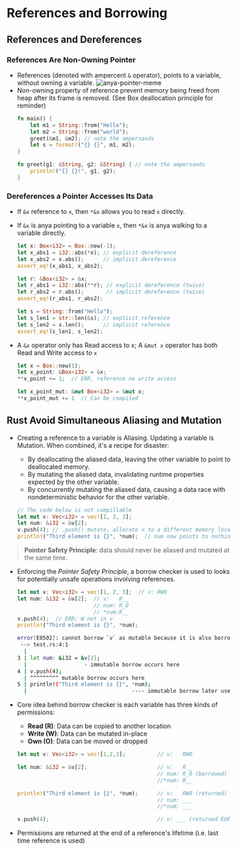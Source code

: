 # References and Borrowing

## References and Dereferences
### References Are Non-Owning Pointer
- References (denoted with ampercent `&` operator), points to a variable, without owning a variable.
    ![anya-pointer-meme](https://imgflip.com/i/8u73e1)
- Non-owning property of reference prevent memory being freed from heap after its frame is removed. (See Box deallocation principle for reminder)
    ```rust
    fn main() {
        let m1 = String::from("Hello");
        let m2 = String::from("world");
        greet(&m1, &m2); // note the ampersands
        let s = format!("{} {}", m1, m2);
    }
    
    fn greet(g1: &String, g2: &String) { // note the ampersands
        println!("{} {}!", g1, g2);
    }
    ```
### Dereferences a Pointer Accesses Its Data
- If `&x` reference to `x`, then `*&x` allows you to read `x` directly.
- If `&x` is anya pointing to a variable `x`, then `*&x` is anya walking to a variable directly.
    ```rust
    let x: Box<i32> = Box::new(-1);
    let x_abs1 = i32::abs(*x); // explicit dereference
    let x_abs2 = x.abs();      // implicit dereference
    assert_eq!(x_abs1, x_abs2);
    
    let r: &Box<i32> = &x;
    let r_abs1 = i32::abs(**r); // explicit dereference (twice)
    let r_abs2 = r.abs();       // implicit dereference (twice)
    assert_eq!(r_abs1, r_abs2);
    
    let s = String::from("Hello");
    let s_len1 = str::len(&s); // explicit reference
    let s_len2 = s.len();      // implicit reference
    assert_eq!(s_len1, s_len2);
    ```

- A `&x` operator only has Read access to x; A `&mut x` operator has both Read and Write access to `x`
    ```rust
    let x = Box::new(1);
    let x_point: &Box<i32> = &x;
    **x_point += 1;  // ERR, reference no write access

    let x_point_mut: &mut Box<i32> = &mut x;
    **x_point_mut += 1  // Can be compiled
    ```

## Rust Avoid Simultaneous Aliasing and Mutation

- Creating a reference to a variable is Aliasing. Updating a variable is Mutation. When combined, it's a recipe for disaster:
    - By deallocating the aliased data, leaving the other variable to point to deallocated memory.
    - By mutating the aliased data, invalidating runtime properties expected by the other variable.
    - By concurrently mutating the aliased data, causing a data race with nondeterministic behavior for the other variable.
    
    ```rust
    // The code below is not compillable
    let mut v: Vec<i32> = vec![1, 2, 3];
    let num: &i32 = &v[2];
    v.push(4); // .push() mutate, allocate v to a different memory location as vector expanded
    println!("Third element is {}", *num);  // num now points to nothing
    ```
> **Pointer Safety Principle**: data should never be aliased and mutated at the same time.

- Enforcing the *Pointer Safety Principle*, a borrow checker is used to looks for potentially unsafe operations involving references.

    ```rust
    let mut v: Vec<i32> = vec![1, 2, 3];  // v: RWO
    let num: &i32 = &v[2];  // v:   R__
                            // num: R_O
                            // *num:R__
    v.push(4);  // ERR: W not in v
    println!("Third element is {}", *num);
    ```
    ```bash
    error[E0502]: cannot borrow `v` as mutable because it is also borrowed as immutable
     --> test.rs:4:1
      |
    3 | let num: &i32 = &v[2];
      |                  - immutable borrow occurs here
    4 | v.push(4);
      | ^^^^^^^^^ mutable borrow occurs here
    5 | println!("Third element is {}", *num);
      |                                 ---- immutable borrow later used here
    ```
- Core idea behind borrow checker is each variable has three kinds of permissions:
    - **Read (R)**: Data can be copied to another location
    - **Write (W)**: Data can be mutated in-place
    - **Own (O)**: Data can be moved or dropped

    ```rust
    let mut v: Vec<i32> = vec![1,2,3];          // v:   RWO
    
    let num: &i32 = &v[2];                      // v:   R__
                                                // num: R_O (borrowed)
                                                //*num: R__
    
    println!("Third element is {}", *num);      // v:   RWO (returned)
                                                // num: ___
                                                //*num: ___

    v.push(4);                                  // v: ___ (returned EOF)
    ```
 - Permissions are returned at the end of a reference's lifetime (i.e. last time reference is used)
